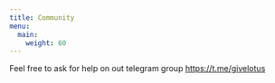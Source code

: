 ```yaml
---
title: Community
menu:
  main:
    weight: 60
---
```

Feel free to ask for help on out telegram group  https://t.me/givelotus
<!--add blocks of content here to add more sections to the community page -->
